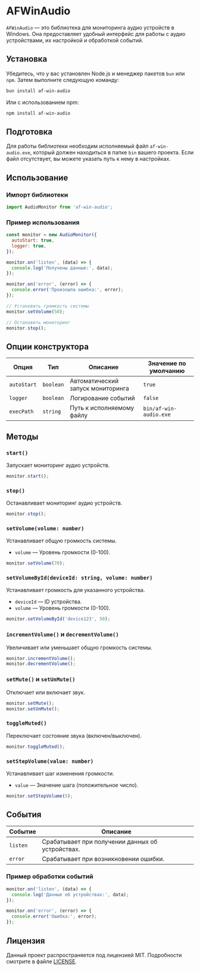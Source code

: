 # AFWinAudio

`AFWinAudio` — это библиотека для мониторинга аудио устройств в Windows. Она предоставляет удобный интерфейс для работы с аудио устройствами, их настройкой и обработкой событий.

## Установка

Убедитесь, что у вас установлен Node.js и менеджер пакетов `bun` или `npm`. Затем выполните следующую команду:

```bash
bun install af-win-audio
```

Или с использованием npm:

```bash
npm install af-win-audio
```

## Подготовка

Для работы библиотеки необходим исполняемый файл `af-win-audio.exe`, который должен находиться в папке `bin` вашего проекта. Если файл отсутствует, вы можете указать путь к нему в настройках.

## Использование

### Импорт библиотеки

```javascript
import AudioMonitor from 'af-win-audio';
```

### Пример использования

```javascript
const monitor = new AudioMonitor({
  autoStart: true,
  logger: true,
});

monitor.on('listen', (data) => {
  console.log('Получены данные:', data);
});

monitor.on('error', (error) => {
  console.error('Произошла ошибка:', error);
});

// Установить громкость системы
monitor.setVolume(50);

// Остановить мониторинг
monitor.stop();
```

## Опции конструктора

| Опция       | Тип      | Описание                                  | Значение по умолчанию |
|-------------|----------|-------------------------------------------|-----------------------|
| `autoStart` | `boolean` | Автоматический запуск мониторинга        | `true`                |
| `logger`    | `boolean` | Логирование событий                      | `false`               |
| `execPath`  | `string`  | Путь к исполняемому файлу                | `bin/af-win-audio.exe`|

## Методы

### `start()`

Запускает мониторинг аудио устройств.

```javascript
monitor.start();
```

### `stop()`

Останавливает мониторинг аудио устройств.

```javascript
monitor.stop();
```

### `setVolume(volume: number)`

Устанавливает общую громкость системы.

- `volume` — Уровень громкости (0-100).

```javascript
monitor.setVolume(70);
```

### `setVolumeById(deviceId: string, volume: number)`

Устанавливает громкость для указанного устройства.

- `deviceId` — ID устройства.
- `volume` — Уровень громкости (0-100).

```javascript
monitor.setVolumeById('device123', 50);
```

### `incrementVolume()` и `decrementVolume()`

Увеличивает или уменьшает общую громкость системы.

```javascript
monitor.incrementVolume();
monitor.decrementVolume();
```

### `setMute()` и `setUnMute()`

Отключает или включает звук.

```javascript
monitor.setMute();
monitor.setUnMute();
```

### `toggleMuted()`

Переключает состояние звука (включен/выключен).

```javascript
monitor.toggleMuted();
```

### `setStepVolume(value: number)`

Устанавливает шаг изменения громкости.

- `value` — Значение шага (положительное число).

```javascript
monitor.setStepVolume(5);
```

## События

| Событие      | Описание                                   |
|--------------|-------------------------------------------|
| `listen`     | Срабатывает при получении данных об устройствах. |
| `error`      | Срабатывает при возникновении ошибки.      |

### Пример обработки событий

```javascript
monitor.on('listen', (data) => {
  console.log('Данные об устройствах:', data);
});

monitor.on('error', (error) => {
  console.error('Ошибка:', error);
});
```

## Лицензия

Данный проект распространяется под лицензией MIT. Подробности смотрите в файле [LICENSE](LICENSE).

